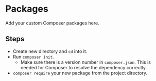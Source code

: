 # Packages

Add your custom Composer packages here.

## Steps

- Create new directory and `cd` into it.
- Run `composer init`.
  - Make sure there is a version number in `composer.json`. This is needed for Composer to resolve the dependency correctly.
- `composer require` your new package from the project directory.
